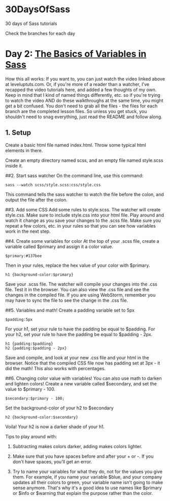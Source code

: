 30DaysOfSass
============

30 days of Sass tutorials

Check the branches for each day

# Day 2: [The Basics of Variables in Sass](http://leveluptuts.com/tutorials/sass-tutorials/2-basics-variables-sass)
How this all works:  If you want to, you can just watch the video linked above at leveluptuts.com. Or, if you're more of a reader than a watcher, I've recapped the video tutorials here, and added a few thoughts of my own. Keep in mind that I kind of named things differently, etc. so if you're trying to watch the video AND do these walkthroughs at the same time, you might get a bit confused. You don't need to grab all the files - the files for each branch are the completed lesson files. So unless you get stuck, you shouldn't need to snag everything, just read the README and follow along.

## 1. Setup
Create a basic html file named index.html.  Throw some typical html elements in there.

Create an empty directory named scss, and an empty file named style.scss inside it.

##2. Start sass watcher
On the command line, use this command:

```
sass --watch scss/style.scss:css/style.css
```

This command tells the sass watcher to watch the file before the colon, and output the file after the colon.

##3.  Add some CSS
Add some rules to style.scss.  The watcher will create style.css.  Make sure to include style.css into your html file.
Play around and watch it change as you save your changes to the .scss file.  Make sure you repeat a few colors, etc. in your rules so that you can see
how variables work in the next step.

##4. Create some variables for color
At the top of your .scss file, create a variable called $primary and assign it a color value.

```
$primary:#137bee
```

Then in your rules, replace the hex value of your color with $primary.

```
h1 {background-color:$primary}
```

Save your .scss file. The watcher will compile your changes into the .css file. Test it in the browser.  You can also view the .css file and see the changes in the compiled file.
If you are using WebStorm, remember you may have to sync the file to see the change in the .css file.

##5. Variables and math!
Create a padding variable set to 5px

```
$padding:5px
```

For your h1, set your rule to have the padding be equal to $padding.
For your h2, set your rule to have the padding be equal to $padding - 2px.

```
h1 {padding:$padding}
h2 {padding:$padding - 2px}
```

Save and compile, and look at your new .css file and your html in the browser. Notice that the compiled CSS file now has padding set at 3px - it did the math!
This also works with percentages.

##6. Changing color value with variables!
You can also use math to darken and lighten colors!
Create a new variable called $secondary, and set the value to $primary - 100.

```
$secondary:$primary - 100;
```

Set the background-color of your h2 to $secondary

```
h2 {background-color:$secondary}
```

Voila! Your h2 is now a darker shade of your h1.

Tips to play around with:

1. Subtracting makes colors darker, adding makes colors lighter.

2. Make sure that you have spaces before and after your + or -. If you don't have spaces, you'll get an error.

3. Try to name your variables for what they do, not for the values you give them.  For example, if you name your variable $blue, and your company updates all their colors to green, your variable name isn't going to make sense anymore. That's why it's a good idea to use names like $primary or $info or $warning that explain the purpose rather than the color.
